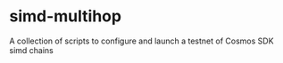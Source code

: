 # simd-multihop
A collection of scripts to configure and launch a testnet of Cosmos SDK simd chains 
